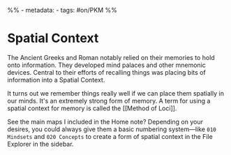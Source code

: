 %% - metadata:
	- tags: #on/PKM %%
# Spatial Context
The Ancient Greeks and Roman notably relied on their memories to hold onto information. They developed mind palaces and other mnemonic devices. Central to their efforts of recalling things was placing bits of information into a Spatial Context. 

It turns out we remember things really well if we can place them spatially in our minds. It's an extremely strong form of memory. A term for using a spatial context for memory is called the [[Method of Loci]].

See the main maps I included in the Home note? Depending on your desires, you could always give them a basic numbering system—like `010 Mindsets` and `020 Concepts` to create a form of spatial context in the File Explorer in the sidebar.
